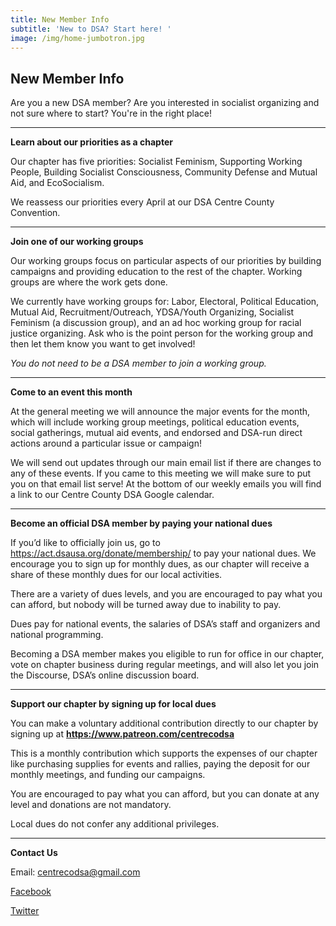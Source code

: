 ```yaml
---
title: New Member Info
subtitle: 'New to DSA? Start here! '
image: /img/home-jumbotron.jpg
---
```

## **New Member Info**

Are you a new DSA member? Are you interested in socialist organizing and not sure where to start? You're in the right place!



****

**Learn about our priorities as a chapter**

Our chapter has five priorities: Socialist Feminism, Supporting Working People, Building Socialist Consciousness, Community Defense and Mutual Aid, and EcoSocialism.

We reassess our priorities every April at our DSA Centre County Convention. 



****

**Join one of our working groups**

Our working groups focus on particular aspects of our priorities by building campaigns and providing education to the rest of the chapter. Working groups are where the work gets done. 

We currently have working groups for: Labor, Electoral, Political Education, Mutual Aid, Recruitment/Outreach, YDSA/Youth Organizing, Socialist Feminism (a discussion group), and an ad hoc working group for racial justice organizing. Ask who is the point person for the working group and then let them know you want to get involved!

_You do not need to be a DSA member to join a working group._

****

**Come to an event this month**

At the general meeting we will announce the major events for the month, which will include working group meetings, political education events, social gatherings, mutual aid events, and endorsed and DSA-run direct actions around a particular issue or campaign!

We will send out updates through our main email list if there are changes to any of these events. If you came to this meeting we will make sure to put you on that email list serve! At the bottom of our weekly emails you will find a link to our  Centre County DSA Google calendar.

****

**Become an official DSA member by paying your national dues**

If you’d like to officially join us, go to https://act.dsausa.org/donate/membership/ to pay your national dues. We encourage you to sign up for monthly dues, as our chapter will receive a share of these monthly dues for our local activities. 

There are a variety of dues levels, and you are encouraged to pay what you can afford, but nobody will be turned away due to inability to pay. 

Dues pay for national events, the salaries of DSA’s staff and organizers and national programming.

Becoming a DSA member makes you eligible to run for office in our chapter, vote on chapter business during regular meetings, and will also let you join the Discourse, DSA’s online discussion board.

****

**Support our chapter by signing up for local dues**

You can make a voluntary additional contribution directly to our chapter by signing up at **https://www.patreon.com/centrecodsa**

This is a monthly contribution which supports the expenses of our chapter like purchasing supplies for events and rallies, paying the deposit for our monthly meetings, and funding our campaigns.

You are encouraged to pay what you can afford, but you can donate at any level and donations are not mandatory.

Local dues do not confer any additional privileges. 

****

**Contact Us**

Email: centrecodsa@gmail.com

[Facebook](https://www.facebook.com/centrecodsa/)

[Twitter](https://twitter.com/centrecodsa)
